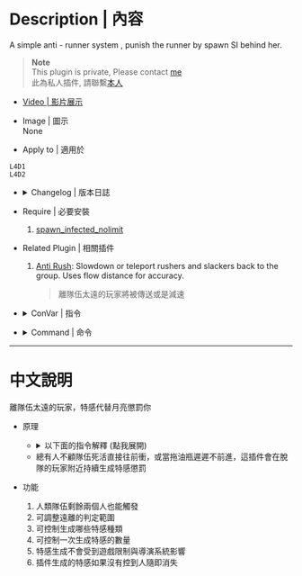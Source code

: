# Description | 內容
A simple anti - runner system , punish the runner by spawn SI behind her.

> __Note__ <br/>
This plugin is private, Please contact [me](https://github.com/fbef0102/Game-Private_Plugin#私人插件列表-private-plugins-list)<br/>
此為私人插件, 請聯繫[本人](https://github.com/fbef0102/Game-Private_Plugin#私人插件列表-private-plugins-list)

* [Video | 影片展示](https://youtu.be/L6slnUSsTSI)

* Image | 圖示
<br/>None

* Apply to | 適用於
```
L4D1
L4D2
```

* <details><summary>Changelog | 版本日誌</summary>

	```php
	//panxiaohai @ 2009 - 2011
	//Harry @ 2021 - 2022
	```
	* v1.5
        * Remake Code
        * New infected spawn method
        * More cvars

	* v1.0.2
		* [By panxiaohai](https://forums.alliedmods.net/showthread.php?p=2740016)
</details>

* Require | 必要安裝
    1. [spawn_infected_nolimit](/Plugin_插件/Special_Infected_特感/spawn_infected_nolimit)

* Related Plugin | 相關插件
	1. [Anti Rush](https://forums.alliedmods.net/showthread.php?t=322392): Slowdown or teleport rushers and slackers back to the group. Uses flow distance for accuracy.
		> 離隊伍太遠的玩家將被傳送或是減速

* <details><summary>ConVar | 指令</summary>

	* cfg/sourcemod/l4d_together.cfg
	```php
    // What percentage of the ALIVE survivors the loner must away from to active loner punish.
    l4d_together_alive_survivor_percentage "50"

    // Numbers of alive survivor required to active loner punish. (must be greater than or equal to 2 unless you are idiot)
    l4d_together_alive_survivor_required "2"

    // 0=Disable Plugin, 1=Enable Plugin
    l4d_together_enable "1"

    // Changes how announce displays to the loner (0: Disable, 1:In chat; 2: In Hint Box; 3: In center text)
    l4d_together_loner_punish_announce_type "2"

    // If 1, still punish the loner if he is computer survivor bot
    l4d_together_loner_punish_fakeclient "0"

    // If 1, kick infected bot after bot incapacitated the loner.
    l4d_together_loner_punish_infected_incap_kick "1"

    // How many infected spawn every time to punish the loner
    l4d_together_loner_punish_infected_number "2"

    // After infected bot spawned by this plugin, kick bot after a certain time if bot doesn't pin the loner. (0:Disable)
    l4d_together_loner_punish_infected_spawn_kick "8.0"

    // (L4D2) loner punish infected class, 0=All, 1=Smoker, 2=Boomer, 4=Hunter, 8=Spitter, 16=Jockey, 32=Charger. Add numbers together.
    l4d_together_loner_punish_infected_type "0"

    // (L4D1) loner punish infected class, 0=All, 1=Smoker, 2=Boomer, 4=Hunter. Add numbers together.
    l4d_together_loner_punish_infected_type "0"

    //  punish interval max seconds
    l4d_together_loner_punish_interval_max "15.0"

    //  punish interval min seconds
    l4d_together_loner_punish_interval_min "5.0"

    // loner punish type, 0=behind, 1=360 degree, 2=above his head
    l4d_together_loner_punish_type "1"

    // if someone is away from survivor team, he is the loner
    l4d_together_loner_range "2000.0"

    // Turn on the plugin in these game modes. 0=All, 1=Coop, 2=Survival, 4=Versus, 8=Scavenge. Add numbers together.
    l4d_together_modes_tog "0"

    // If 1, still active loner punish if only two alive survivor left.
    l4d_together_two_alive_survivor_enable "1"
	```
</details>

* <details><summary>Command | 命令</summary>
	None
</details>

- - - -
# 中文說明
離隊伍太遠的玩家，特感代替月亮懲罰你

* 原理
    * <details><summary>以下面的指令解釋 (點我展開)</summary>

        > 效果: 假設目前有4位存活的倖存者，當有位脫隊的倖存者距離2位以上隊友超過2000公尺且長達5 ~ 15秒之間，在脫隊的倖存者周圍持續生成特感，每次兩隻
        ```php
        //　脫隊的倖存者已距離隊伍50%以上數量的隊友太遠
        l4d_together_alive_survivor_percentage "50"

        //  最大生成秒數生成特感懲罰脫隊的倖存者
        l4d_together_loner_punish_interval_max "15.0"

        //  最小生成秒數生成特感懲罰脫隊的倖存者
        l4d_together_loner_punish_interval_min "5.0"

        // 一次生成兩隻特感懲罰脫隊的倖存者
        l4d_together_loner_punish_infected_number "2"

        // 當玩家距離隊伍2000公尺範圍之後，他就是脫隊的倖存者
        l4d_together_loner_range "2000.0"
        ```
    </details>

    * 總有人不顧隊伍死活直接往前衝，或當拖油瓶遲遲不前進，這插件會在脫隊的玩家附近持續生成特感懲罰

* 功能
	1. 人類隊伍剩餘兩個人也能觸發
	2. 可調整遠離的判定範圍
	3. 可控制生成哪些特感種類
    4. 可控制一次生成特感的數量
    5. 特感生成不會受到遊戲限制與導演系統影響
    6. 插件生成的特感如果沒有控到人隨即消失
